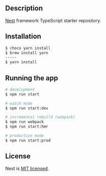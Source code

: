 ## Description

[Nest](https://github.com/nestjs/nest) framework TypeScript starter repository.

## Installation

```bash
$ choco yarn install
$ brew install yarn
-----
$ yarn install
```

## Running the app

```bash
# development
$ npm run start

# watch mode
$ npm run start:dev

# incremental rebuild (webpack)
$ npm run webpack
$ npm run start:hmr

# production mode
$ npm run start:prod
```

## License

  Nest is [MIT licensed](LICENSE).

